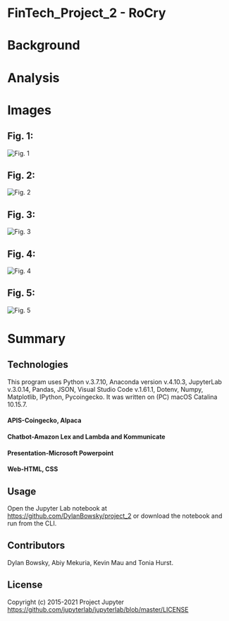 # FinTech_Project_2 - RoCry 

# Background


# Analysis




# Images

## Fig. 1: 

![Fig. 1](https://github.com/)

## Fig. 2: 

![Fig. 2](https://github.com/)

## Fig. 3: 

![Fig. 3](https://github.com/)
## Fig. 4: 

![Fig. 4](https://github.com/)
## Fig. 5: 

![Fig. 5](https://github.com/)

# Summary




## Technologies

This program uses Python v.3.7.10, Anaconda version v.4.10.3, JupyterLab v.3.0.14, Pandas, JSON, Visual Studio Code v.1.61.1, Dotenv, Numpy, Matplotlib, IPython, Pycoingecko. It was written on (PC) macOS Catalina 10.15.7. 

#### APIS-Coingecko, Alpaca
#### Chatbot-Amazon Lex and Lambda and Kommunicate 
#### Presentation-Microsoft Powerpoint
#### Web-HTML, CSS


## Usage

Open the Jupyter Lab notebook at https://github.com/DylanBowsky/project_2 or download the notebook and run from the CLI.

## Contributors

Dylan Bowsky, Abiy Mekuria, Kevin Mau and Tonia Hurst.

## License
Copyright (c) 2015-2021 Project Jupyter https://github.com/jupyterlab/jupyterlab/blob/master/LICENSE



